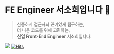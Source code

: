 # FE Engineer 서소희입니다 🌳

> 신중하게 접근하되 끈기있게 탐구하는, <br/>
> 더 나은 코드를 위해 고민하는, <br/> **신입 Front-End Engineer** 서소희입니다.

<!-- ### Main skills 💡

- **JavaScript, HTML, CSS** 로 공부를 시작했고,
- **ReactJS & styled-components** 를 즐겨 사용합니다.
- **ReactJS & TypeScript** 조합을 최근 경험하며 안정성있는 개발에 관심을 가지고 있습니다.
- **Redux-toolkit & React-Redux, React Query, Recoil** 를 프로젝트 특성과 목적에 맞게 도입합니다.
- **node.js (express) & MySQL** 로 백엔드를 구축할 수 있습니다. -->

<!-- #### etc.

- Python(ML 모델링), R(통계분석), C++(OOP) 을 학부 과정에서 공부했습니다.
- ADsP, SQLD, 정보처리기사 -->

<!-- #### Life Logs -->

<!-- - [velog](https://velog.io/@greenish0902) for PS -->
  <!-- - [github blog](https://greenish0902.github.io/) for my TIL -->

<a href="https://solved.ac/profile/greenish0902"><img src="http://mazassumnida.wtf/api/mini/generate_badge?boj=greenish0902"/></a>
<a href="https://hits.sh/github.com/greenish0902/">
<img alt="Hits" src="https://hits.dwyl.com/greenish0902/greenish0902.svg?style=flat-square&show=unique"/>
</a>
